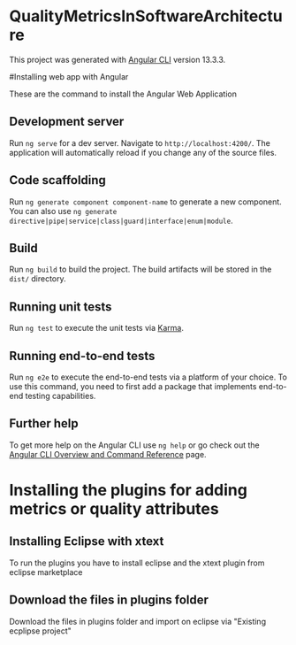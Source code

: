 # QualityMetricsInSoftwareArchitecture

This project was generated with [Angular CLI](https://github.com/angular/angular-cli) version 13.3.3.

#Installing web app with Angular

These are the command to install the Angular Web Application

## Development server

Run `ng serve` for a dev server. Navigate to `http://localhost:4200/`. The application will automatically reload if you change any of the source files.

## Code scaffolding

Run `ng generate component component-name` to generate a new component. You can also use `ng generate directive|pipe|service|class|guard|interface|enum|module`.

## Build

Run `ng build` to build the project. The build artifacts will be stored in the `dist/` directory.

## Running unit tests

Run `ng test` to execute the unit tests via [Karma](https://karma-runner.github.io).

## Running end-to-end tests

Run `ng e2e` to execute the end-to-end tests via a platform of your choice. To use this command, you need to first add a package that implements end-to-end testing capabilities.

## Further help

To get more help on the Angular CLI use `ng help` or go check out the [Angular CLI Overview and Command Reference](https://angular.io/cli) page.

# Installing the plugins for adding metrics or quality attributes

## Installing Eclipse with xtext

To run the plugins you have to install eclipse and the xtext plugin from eclipse marketplace

## Download the files in plugins folder

Download the files in plugins folder and import on eclipse via "Existing ecplipse project"
